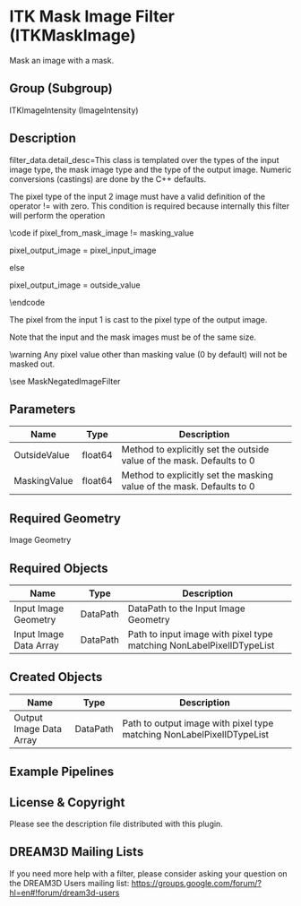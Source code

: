 # ITK Mask Image Filter (ITKMaskImage)

Mask an image with a mask.

## Group (Subgroup)

ITKImageIntensity (ImageIntensity)

## Description

filter_data.detail_desc=This class is templated over the types of the input image type, the mask image type and the type of the output image. Numeric conversions (castings) are done by the C++ defaults.

The pixel type of the input 2 image must have a valid definition of the operator != with zero. This condition is required because internally this filter will perform the operation

\code
if pixel_from_mask_image != masking_value

 pixel_output_image = pixel_input_image

else

 pixel_output_image = outside_value

\endcode


The pixel from the input 1 is cast to the pixel type of the output image.

Note that the input and the mask images must be of the same size.

\warning Any pixel value other than masking value (0 by default) will not be masked out.


\see MaskNegatedImageFilter

## Parameters

| Name | Type | Description |
|------|------|-------------|
| OutsideValue | float64 | Method to explicitly set the outside value of the mask. Defaults to 0 |
| MaskingValue | float64 | Method to explicitly set the masking value of the mask. Defaults to 0 |

## Required Geometry

Image Geometry

## Required Objects

| Name |Type | Description |
|-----|------|-------------|
| Input Image Geometry | DataPath | DataPath to the Input Image Geometry |
| Input Image Data Array | DataPath | Path to input image with pixel type matching NonLabelPixelIDTypeList |

## Created Objects

| Name |Type | Description |
|-----|------|-------------|
| Output Image Data Array | DataPath | Path to output image with pixel type matching NonLabelPixelIDTypeList |

## Example Pipelines


## License & Copyright

Please see the description file distributed with this plugin.


## DREAM3D Mailing Lists

If you need more help with a filter, please consider asking your question on the DREAM3D Users mailing list:
https://groups.google.com/forum/?hl=en#!forum/dream3d-users


